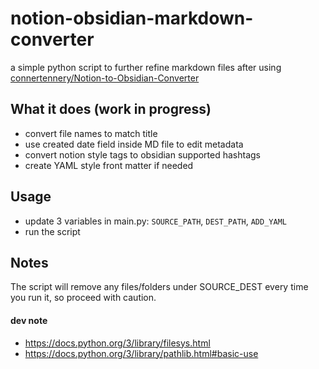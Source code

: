# notion-obsidian-markdown-converter
a simple python script to further refine markdown files after using [connertennery/Notion-to-Obsidian-Converter](https://github.com/connertennery/Notion-to-Obsidian-Converter)

## What it does (work in progress)
- convert file names to match title
- use created date field inside MD file to edit metadata
- convert notion style tags to obsidian supported hashtags
- create YAML style front matter if needed

## Usage
- update 3 variables in main.py: `SOURCE_PATH`, `DEST_PATH`, `ADD_YAML`
- run the script

## Notes
The script will remove any files/folders under SOURCE_DEST every time you run it, so proceed with caution.

#### dev note
- https://docs.python.org/3/library/filesys.html
- https://docs.python.org/3/library/pathlib.html#basic-use

